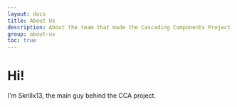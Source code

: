 ```yaml
---
layout: docs
title: About Us
description: About the team that made the Cascading Components Project.
group: about-us
toc: true
---
```


# Hi!

I'm Skrillx13, the main guy behind the CCA project.